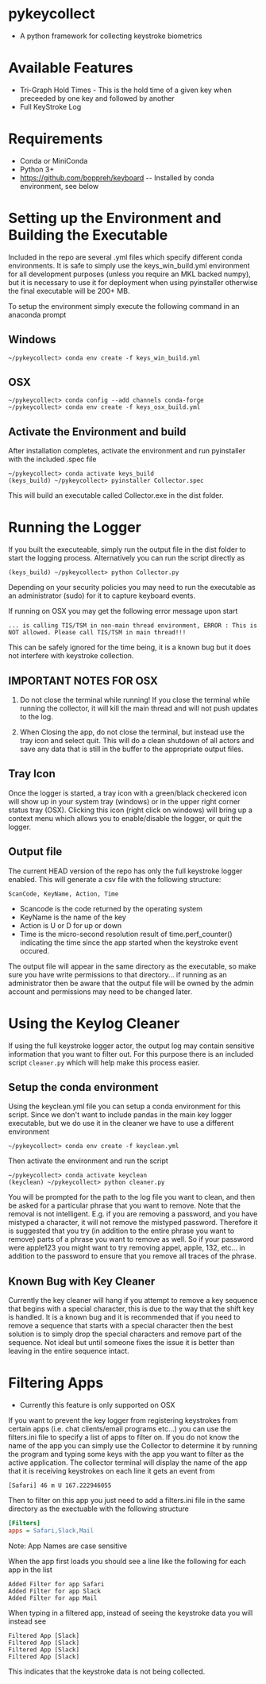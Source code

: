 # pykeycollect 
* A python framework for collecting keystroke biometrics

# Available Features

* Tri-Graph Hold Times - This is the hold time of a given key when preceeded by one key and followed by another
* Full KeyStroke Log

# Requirements
* Conda or MiniConda
* Python 3+
* https://github.com/boppreh/keyboard -- Installed by conda environment, see below

# Setting up the Environment and Building the Executable
Included in the repo are several .yml files which specify different conda environments. It is safe to simply use the keys_win_build.yml environment for all development purposes (unless you require an MKL backed numpy), but it is necessary to use it for deployment when using pyinstaller otherwise the final executable will be 200+ MB. 

To setup the environment simply execute the following command in an anaconda prompt
## Windows
```
~/pykeycollect> conda env create -f keys_win_build.yml
```
## OSX
```
~/pykeycollect> conda config --add channels conda-forge
~/pykeycollect> conda env create -f keys_osx_build.yml
```

## Activate the Environment and build
After installation completes, activate the environment and run pyinstaller with the included .spec file
```
~/pykeycollect> conda activate keys_build
(keys_build) ~/pykeycollect> pyinstaller Collector.spec
```
This will build an executable called Collector.exe in the dist folder. 


# Running the Logger
If you built the executeable, simply run the output file in the dist folder to start the logging process. Alternatively you can run the script directly as 
```
(keys_build) ~/pykeycollect> python Collector.py
```

Depending on your security policies you may need to run the executable as an administrator (sudo) for it to capture keyboard events. 

If running on OSX you may get the following error message upon start
```
... is calling TIS/TSM in non-main thread environment, ERROR : This is NOT allowed. Please call TIS/TSM in main thread!!!
```

This can be safely ignored for the time being, it is a known bug but it does not interfere with keystroke collection. 

## IMPORTANT NOTES FOR OSX
1. Do not close the terminal while running! If you close the terminal while running the collector, it will kill the main thread and will not push updates to the log. 

2. When Closing the app, do not close the terminal, but instead use the tray icon and select quit. This will do a clean shutdown of all actors and save any data that is still in the buffer to the appropriate output files.

## Tray Icon
Once the logger is started, a tray icon with a green/black checkered icon will show up in your system tray (windows) or in the upper right corner status tray (OSX). Clicking this icon (right click on windows) will bring up a context menu which allows you to enable/disable the logger, or quit the logger. 

## Output file
The current HEAD version of the repo has only the full keystroke logger enabled. This will generate a csv file with the following structure:
```
ScanCode, KeyName, Action, Time
```

* Scancode is the code returned by the operating system
* KeyName is the name of the key
* Action is U or D for up or down
* Time is the micro-second resolution result of time.perf_counter() indicating the time since the app started when the keystroke event occured.

The output file will appear in the same directory as the executable, so make sure you have write permissions to that directory... if running as an administrator then be aware that the output file will be owned by the admin account and permissions may need to be changed later.


# Using the Keylog Cleaner
If using the full keystroke logger actor, the output log may contain sensitive information that you want to filter out. For this purpose there is an included script ```cleaner.py``` which will help make this process easier. 

## Setup the conda environment
Using the keyclean.yml file you can setup a conda environment for this script. Since we don't want to include pandas in the main key logger executable, but we do use it in the cleaner we have to use a different environment

```
~/pykeycollect> conda env create -f keyclean.yml
```

Then activate the environment and run the script 
```
~/pykeycollect> conda activate keyclean
(keyclean) ~/pykeycollect> python cleaner.py
```

You will be prompted for the path to the log file you want to clean, and then be asked for a particular phrase that you want to remove. Note that the removal is not intelligent. E.g. if you are removing a password, and you have mistyped a character, it will not remove the mistyped password. Therefore it is suggested that you try (in addition to the entire phrase you want to remove) parts of a phrase you want to remove as well. So if your password were apple123 you might want to try removing appel, apple, 132, etc... in addition to the password to ensure that you remove all traces of the phrase.

## Known Bug with Key Cleaner

Currently the key cleaner will hang if you attempt to remove a key sequence that begins with a special character, this is due to the way that the shift key is handled. It is a known bug and it is recommended that if you need to remove a sequence that starts with a special character then the best solution is to simply drop the special characters and remove part of the sequence. Not ideal but until someone fixes the issue it is better than leaving in the entire sequence intact.

# Filtering Apps
* Currently this feature is only supported on OSX

If you want to prevent the key logger from registering keystrokes from certain apps (i.e. chat clients/email programs etc...) you can use the filters.ini file to specify a list of apps to filter on. If you do not know the name of the app you can simply use the Collector to determine it by running the program and typing some keys with the app you want to filter as the active application. The collector terminal will display the name of the app that it is receiving keystrokes on each line it gets an event from

```
[Safari] 46 m U 167.222946055
```

Then to filter on this app you just need to add a filters.ini file in the same directory as the exectuable with the following structure
```filters.ini
[Filters]
apps = Safari,Slack,Mail
```

Note: App Names are case sensitive

When the app first loads you should see a line like the following for each app in the list
```
Added Filter for app Safari
Added Filter for app Slack
Added Filter for app Mail
```

When typing in a filtered app, instead of seeing the keystroke data you will instead see
```
Filtered App [Slack]
Filtered App [Slack]
Filtered App [Slack]
Filtered App [Slack]
```

This indicates that the keystroke data is not being collected.

